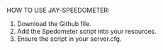    HOW TO USE JAY-SPEEDOMETER: 
1. Download the Github file.
2. Add the Spedometer script into your resources. 
3. Ensure the script in your server.cfg.

